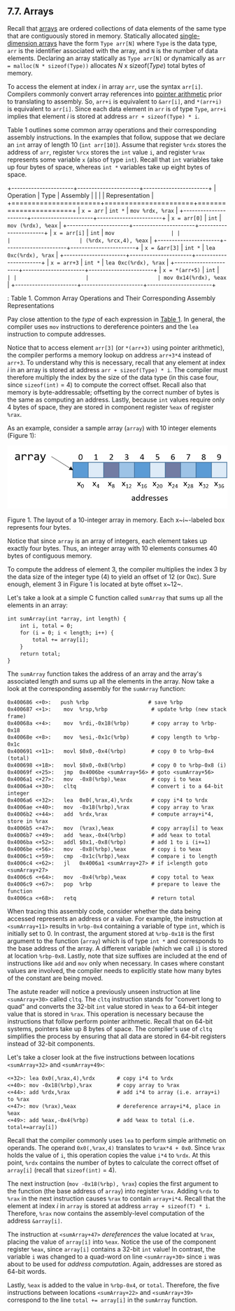 

 





























## 7.7. Arrays 

Recall that
[arrays](../C1-C_intro/arrays_strings.html#_introduction_to_arrays)
are ordered collections of data elements of the same type that are
contiguously stored in memory. Statically allocated [single-dimension
arrays](../C2-C_depth/arrays.html#_single_dimensional_arrays)
have the form `Type arr[N]` where `Type` is the data type, `arr` is the
identifier associated with the array, and `N` is the number of data
elements. Declaring an array statically as `Type arr[N]` or dynamically
as `arr = malloc(N * sizeof(Type))` allocates *N* x sizeof(*Type*) total
bytes of memory.


To access the element at index *i* in array `arr`, use the syntax
`arr[i]`. Compilers commonly convert array references into [pointer
arithmetic](../C2-C_depth/pointers.html#_pointer_variables) prior
to translating to assembly. So, `arr+i` is equivalent to `&arr[i]`, and
`*(arr+i)` is equivalent to `arr[i]`. Since each data element in `arr`
is of type `Type`, `arr+i` implies that element *i* is stored at address
`arr + sizeof(Type) * i`.


Table 1 outlines some common array operations and their
corresponding assembly instructions. In the examples that follow,
suppose that we declare an `int` array of length 10 (`int arr[10]`).
Assume that register `%rdx` stores the address of `arr`, register `%rcx`
stores the `int` value `i`, and register `%rax` represents some variable
`x` (also of type `int`). Recall that `int` variables take up four bytes
of space, whereas `int *` variables take up eight bytes of space.


+----------------------+----------------------+-----------------------+
| Operation            | Type                 | Assembly              |
|                      |                      | Representation        |
+======================+======================+=======================+
| `x = arr`            | `int *`              | `mov %rdx, %rax`      |
+----------------------+----------------------+-----------------------+
| `x = arr[0]`         | `int`                | `mov (%rdx), %eax`    |
+----------------------+----------------------+-----------------------+
| `x = arr[i]`         | `int`                | `mov                  |
|                      |                      | (%rdx, %rcx,4), %eax` |
+----------------------+----------------------+-----------------------+
| `x = &arr[3]`        | `int *`              | `lea 0xc(%rdx), %rax` |
+----------------------+----------------------+-----------------------+
| `x = arr+3`          | `int *`              | `lea 0xc(%rdx), %rax` |
+----------------------+----------------------+-----------------------+
| `x = *(arr+5)`       | `int`                | `                     |
|                      |                      | mov 0x14(%rdx), %eax` |
+----------------------+----------------------+-----------------------+

: Table 1. Common Array Operations and Their Corresponding Assembly
Representations

Pay close attention to the *type* of each expression in [Table
1](#ArrayOps). In general, the compiler uses `mov` instructions to
dereference pointers and the `lea` instruction to compute addresses.


Notice that to access element `arr[3]` (or `*(arr+3)` using pointer
arithmetic), the compiler performs a memory lookup on address `arr+3*4`
instead of `arr+3`. To understand why this is necessary, recall that any
element at index *i* in an array is stored at address
`arr + sizeof(Type) * i`. The compiler must therefore multiply the index
by the size of the data type (in this case four, since `sizeof(int)` =
4) to compute the correct offset. Recall also that memory is
byte-addressable; offsetting by the correct number of bytes is the same
as computing an address. Lastly, because `int` values require only 4
bytes of space, they are stored in component register `%eax` of register
`%rax`.


As an example, consider a sample array (`array`) with 10 integer
elements (Figure 1):




![Each integer in the array requires four bytes.](_images/arrayFig.png)


Figure 1. The layout of a 10-integer array in memory. Each x~i~-labeled
box represents four bytes.


Notice that since `array` is an array of integers, each element takes up
exactly four bytes. Thus, an integer array with 10 elements consumes 40
bytes of contiguous memory.


To compute the address of element 3, the compiler multiplies the index 3
by the data size of the integer type (4) to yield an offset of 12 (or
0xc). Sure enough, element 3 in Figure 1 is located at
byte offset x~12~.


Let's take a look at a simple C function called `sumArray` that sums up
all the elements in an array:




```
int sumArray(int *array, int length) {
    int i, total = 0;
    for (i = 0; i < length; i++) {
        total += array[i];
    }
    return total;
}
```


The `sumArray` function takes the address of an array and the array's
associated length and sums up all the elements in the array. Now take a
look at the corresponding assembly for the `sumArray` function:




    0x400686 <+0>:   push %rbp                   # save %rbp
    0x400687 <+1>:    mov  %rsp,%rbp              # update %rbp (new stack frame)
    0x40068a <+4>:    mov  %rdi,-0x18(%rbp)       # copy array to %rbp-0x18
    0x40068e <+8>:    mov  %esi,-0x1c(%rbp)       # copy length to %rbp-0x1c
    0x400691 <+11>:   movl $0x0,-0x4(%rbp)        # copy 0 to %rbp-0x4 (total)
    0x400698 <+18>:   movl $0x0,-0x8(%rbp)        # copy 0 to %rbp-0x8 (i)
    0x40069f <+25>:   jmp  0x4006be <sumArray+56> # goto <sumArray+56>
    0x4006a1 <+27>:   mov  -0x8(%rbp),%eax        # copy i to %eax
    0x4006a4 <+30>:   cltq                        # convert i to a 64-bit integer
    0x4006a6 <+32>:   lea  0x0(,%rax,4),%rdx      # copy i*4 to %rdx
    0x4006ae <+40>:   mov  -0x18(%rbp),%rax       # copy array to %rax
    0x4006b2 <+44>:   add  %rdx,%rax              # compute array+i*4, store in %rax
    0x4006b5 <+47>:   mov  (%rax),%eax            # copy array[i] to %eax
    0x4006b7 <+49>:   add  %eax,-0x4(%rbp)        # add %eax to total
    0x4006ba <+52>:   addl $0x1,-0x8(%rbp)        # add 1 to i (i+=1)
    0x4006be <+56>:   mov  -0x8(%rbp),%eax        # copy i to %eax
    0x4006c1 <+59>:   cmp  -0x1c(%rbp),%eax       # compare i to length
    0x4006c4 <+62>:   jl   0x4006a1 <sumArray+27> # if i<length goto <sumArray+27>
    0x4006c6 <+64>:   mov  -0x4(%rbp),%eax        # copy total to %eax
    0x4006c9 <+67>:   pop  %rbp                   # prepare to leave the function
    0x4006ca <+68>:   retq                        # return total


When tracing this assembly code, consider whether the data being
accessed represents an address or a value. For example, the instruction
at `<sumArray+11>` results in `%rbp-0x4` containing a variable of type
`int`, which is initially set to 0. In contrast, the argument stored at
`%rbp-0x18` is the first argument to the function (`array`) which is of
type `int *` and corresponds to the base address of the array. A
different variable (which we call `i`) is stored at location `%rbp-0x8`.
Lastly, note that size suffixes are included at the end of instructions
like `add` and `mov` only when necessary. In cases where constant values
are involved, the compiler needs to explicitly state how many bytes of
the constant are being moved.


The astute reader will notice a previously unseen instruction at line
`<sumArray+30>` called `cltq`. The `cltq` instruction stands for
\"convert long to quad\" and converts the 32-bit `int` value stored in
`%eax` to a 64-bit integer value that is stored in `%rax`. This
operation is necessary because the instructions that follow perform
pointer arithmetic. Recall that on 64-bit systems, pointers take up 8
bytes of space. The compiler's use of `cltq` simplifies the process by
ensuring that all data are stored in 64-bit registers instead of 32-bit
components.


Let's take a closer look at the five instructions between locations
`<sumArray+32>` and `<sumArray+49>`:




    <+32>: lea 0x0(,%rax,4),%rdx       # copy i*4 to %rdx
    <+40>: mov -0x18(%rbp),%rax        # copy array to %rax
    <+44>: add %rdx,%rax               # add i*4 to array (i.e. array+i) to %rax
    <+47>: mov (%rax),%eax             # dereference array+i*4, place in %eax
    <+49>: add %eax,-0x4(%rbp)         # add %eax to total (i.e. total+=array[i])


Recall that the compiler commonly uses `lea` to perform simple
arithmetic on operands. The operand `0x0(,%rax,4)` translates to
`%rax*4 + 0x0`. Since `%rax` holds the value of `i`, this operation
copies the value `i*4` to `%rdx`. At this point, `%rdx` contains the
number of bytes to calculate the correct offset of `array[i]` (recall
that `sizeof(int)` = 4).


The next instruction (`mov -0x18(%rbp), %rax`) copies the first argument
to the function (the base address of `array`) into register `%rax`.
Adding `%rdx` to `%rax` in the next instruction causes `%rax` to contain
`array+i*4`. Recall that the element at index *i* in `array` is stored
at address `array + sizeof(T) * i`. Therefore, `%rax` now contains the
assembly-level computation of the address `&array[i]`.


The instruction at `<sumArray+47>` *dereferences* the value located at
`%rax`, placing the value of `array[i]` into `%eax`. Notice the use of
the component register `%eax`, since `array[i]` contains a 32-bit `int`
value! In contrast, the variable `i` was changed to a quad-word on line
`<sumArray+30>` since `i` was about to be used for *address
computation*. Again, addresses are stored as 64-bit words.


Lastly, `%eax` is added to the value in `%rbp-0x4`, or `total`.
Therefore, the five instructions between locations `<sumArray+22>` and
`<sumArray+39>` correspond to the line `total += array[i]` in the
`sumArray` function.





